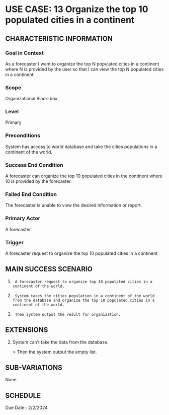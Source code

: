 # USE CASE: 13 Organize the top 10 populated cities in a continent
## CHARACTERISTIC INFORMATION

### Goal in Context
As a forecaster I want to organize the top N populated cities in a continent where N is provided by the user so that I can view the top N populated cities in a continent.

### Scope
Organizational Black-box

### Level

Primary

### Preconditions

System has access to world database and take the cities populations in a continent of the world.

### Success End Condition

A forecaster can organize the top 10 populated cities in the continent where 10 is provided by the forecaster.

### Failed End Condition

The forecaster is unable to view the desired information or report.

### Primary Actor

A forecaster

### Trigger

A forecaster request to organize the top 10 populated cities in a continent.

## MAIN SUCCESS SCENARIO

1.      A forecaster request to organize top 10 populated cities in a continent of the world.
2.      System takes the cities population in a continent of the world from the database and organize the top 10 populated cities in a continent of the world.
3.      Then system output the result for organization.

## EXTENSIONS

2. System can’t take the data from the database.

   ​> Then the system output the empty list.

## SUB-VARIATIONS

None

## SCHEDULE

Due Date : 2/2/2024

